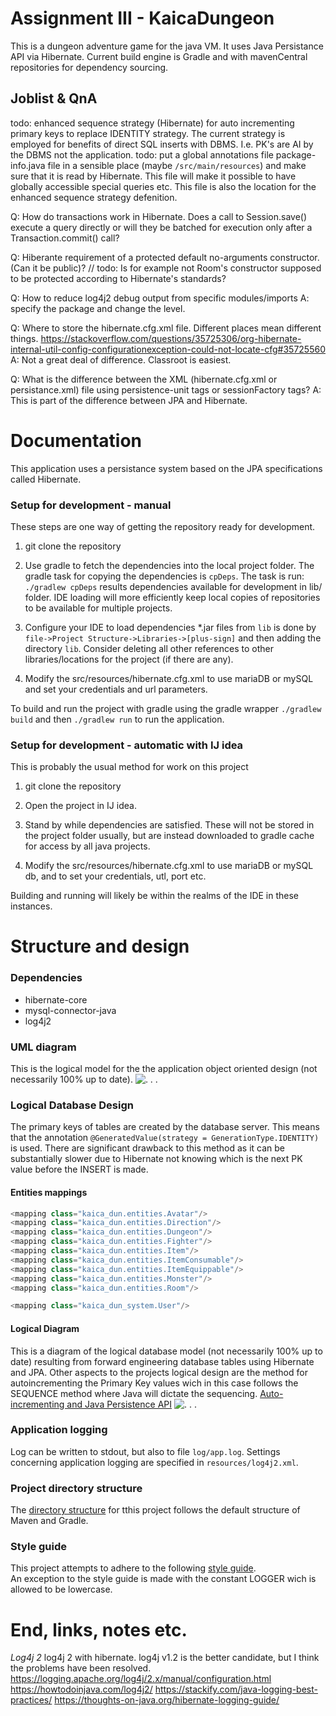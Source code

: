 
# Assignment III - KaicaDungeon
This is a dungeon adventure game for the java VM. It uses Java Persistance API via Hibernate. Current build engine is Gradle and with mavenCentral repositories for dependency sourcing.




## Joblist & QnA

todo: enhanced sequence strategy (Hibernate) for auto incrementing primary keys to replace IDENTITY strategy.
    The current strategy is employed for benefits of direct SQL inserts with DBMS. I.e. PK's are AI by the DBMS not the application. 
todo: put a global annotations file package-info.java file in a sensible place (maybe `/src/main/resources`) and make sure that it is read by Hibernate.
    This file will make it possible to have globally accessible special queries etc.
    This file is also the location for the enhanced sequence strategy defenition.


Q: How do transactions work in Hibernate. Does a call to Session.save() execute a query directly or will they be batched for execution only after a Transaction.commit() call?

Q: Hiberante requirement of a protected default no-arguments constructor. (Can it be public)?
    // todo: Is for example not Room's constructor supposed to be protected according to Hibernate's standards?


Q: How to reduce log4j2 debug output from specific modules/imports
A:<Logger name="org.hibernate.orm.connections.pooling" level="info"/> specify the package and change the level. 

Q: Where to store the hibernate.cfg.xml file. Different places mean different things. https://stackoverflow.com/questions/35725306/org-hibernate-internal-util-config-configurationexception-could-not-locate-cfg#35725560
A: Not a great deal of difference. Classroot is easiest.

Q: What is the difference between the XML (hibernate.cfg.xml or persistance.xml) file using persistence-unit tags or sessionFactory tags?
A: This is part of the difference between JPA and Hibernate.


# Documentation
This application uses a persistance system based on the JPA specifications called Hibernate.



### Setup for development - manual
These steps are one way of getting the repository ready for development.

1) git clone the repository

2) Use gradle to fetch the dependencies into the local project folder. The gradle task for copying the dependencies is `cpDeps`. The task is run: `./gradlew cpDeps` results dependencies available for development in lib/ folder. IDE loading will more efficiently keep local copies of repositories to be available for multiple projects.

3) Configure your IDE to load dependencies *.jar files from `lib` is done by `file->Project Structure->Libraries->[plus-sign]` and then adding the directory `lib`. Consider deleting all other references to other libraries/locations for the project (if there are any).

4) Modify the src/resources/hibernate.cfg.xml to use mariaDB or mySQL and set your credentials and url parameters.

To build and run the project with gradle using the gradle wrapper `./gradlew build` and then `./gradlew run` to run the application.

### Setup for development - automatic with IJ idea
This is probably the usual method for work on this project

1) git clone the repository

2) Open the project in IJ idea.

3) Stand by while dependencies are satisfied. These will not be stored in the project folder usually, but are instead downloaded to gradle cache for access by all java projects.

4) Modify the src/resources/hibernate.cfg.xml to use mariaDB or mySQL db, and to set your credentials, utl, port etc.

Building and running will likely be within the realms of the IDE in these instances.



# Structure and design

### Dependencies
* hibernate-core
* mysql-connector-java
* log4j2

### UML diagram
This is the logical model for the the application object oriented design (not necessarily 100% up to date).
![ . . . ](model_uml_app.png)

### Logical Database Design
The primary keys of tables are created by the database server. This means that the annotation `@GeneratedValue(strategy = GenerationType.IDENTITY)` is used. There are significant drawback to this method as it can be substantially slower due to Hibernate not knowing which is the next PK value before the INSERT is made.

#### Entities mappings
```java
<mapping class="kaica_dun.entities.Avatar"/>
<mapping class="kaica_dun.entities.Direction"/>
<mapping class="kaica_dun.entities.Dungeon"/>
<mapping class="kaica_dun.entities.Fighter"/>
<mapping class="kaica_dun.entities.Item"/>
<mapping class="kaica_dun.entities.ItemConsumable"/>
<mapping class="kaica_dun.entities.ItemEquippable"/>
<mapping class="kaica_dun.entities.Monster"/>
<mapping class="kaica_dun.entities.Room"/>

<mapping class="kaica_dun_system.User"/>
```
        
#### Logical Diagram
This is a diagram of the logical database model (not necessarily 100% up to date) resulting from forward engineering database tables using Hibernate and JPA.
Other aspects to the projects logical design are the method for autoincrementing the Primary Key values wich in this case follows the SEQUENCE method where Java will dictate the sequencing.  [Auto-incrementing and Java Persistence API](https://thoughts-on-java.org/jpa-generate-primary-keys/)
![ . . . ](model_db_logical.png)



###
### Application logging
Log can be written to stdout, but also to file `log/app.log`. Settings concerning application logging are specified in `resources/log4j2.xml`.


### Project directory structure
The [directory structure](https://maven.apache.org/guides/introduction/introduction-to-the-standard-directory-layout.html) for tthis project follows the default structure of Maven and Gradle.

### Style guide
This project attempts to adhere to the following [style guide](https://github.com/weleoka/myJavaStyleGuide).  
An exception to the style guide is made with the constant LOGGER wich is allowed to be lowercase.

# End, links, notes etc.
*Log4j 2*
log4j 2 with hibernate. log4j v1.2 is the better candidate, but I think the problems have been resolved.
https://logging.apache.org/log4j/2.x/manual/configuration.html
https://howtodoinjava.com/log4j2/
https://stackify.com/java-logging-best-practices/
https://thoughts-on-java.org/hibernate-logging-guide/

